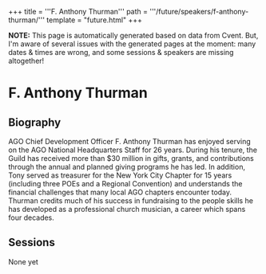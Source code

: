 +++
title = '''F. Anthony Thurman'''
path = '''/future/speakers/f-anthony-thurman/'''
template = "future.html"
+++

<p class="todo">
<strong>NOTE:</strong> This page is automatically generated based on data from Cvent.
But, I'm aware of several issues with the generated pages at the moment:
many dates & times are wrong, and some sessions & speakers are missing altogether!
</p>

<h1>F. Anthony Thurman</h1>
<h2>Biography</h2>
<p>AGO Chief Development Officer F. Anthony Thurman has enjoyed serving on the AGO National Headquarters Staff for 26 years. During his tenure, the Guild has received more than $30 million in gifts, grants, and contributions through the annual and planned giving programs he has led. In addition, Tony served as treasurer for the New York City Chapter for 15 years (including three POEs and a Regional Convention) and understands the financial challenges that many local AGO chapters encounter today. Thurman credits much of his success in fundraising to the people skills he has developed as a professional church musician, a career which spans four decades.</p>
<h2>Sessions</h2>
<p>None yet</p>

